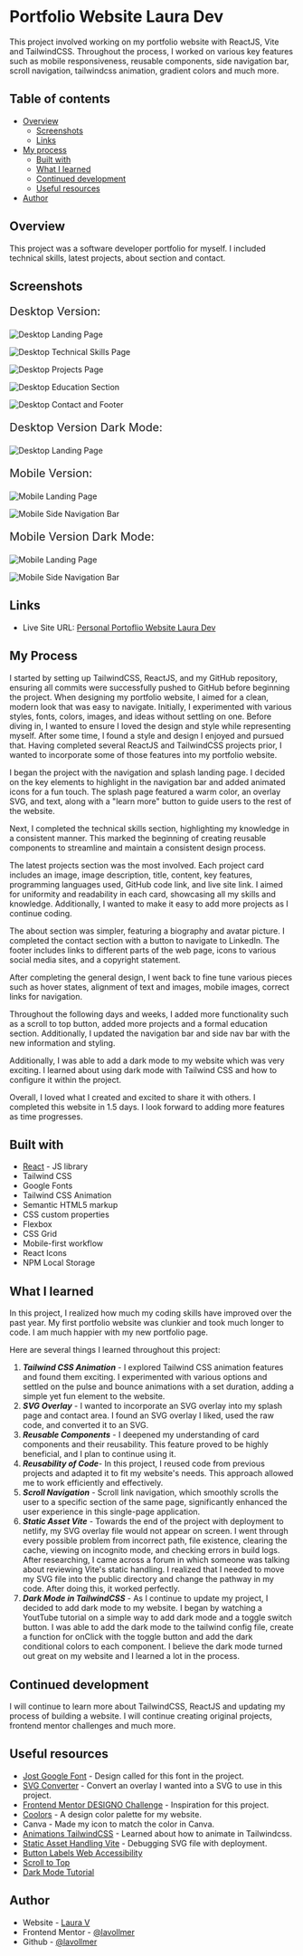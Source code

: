# Portfolio Website Laura Dev

This project involved working on my portfolio website with ReactJS, Vite and TailwindCSS. Throughout the process, I worked on various key features such as mobile responsiveness, reusable components, side navigation bar, scroll navigation, tailwindcss animation, gradient colors and much more.

## Table of contents

- [Overview](#overview)
  - [Screenshots](#screenshots)
  - [Links](#links)
- [My process](#my-process)
  - [Built with](#built-with)
  - [What I learned](#what-i-learned)
  - [Continued development](#continued-development)
  - [Useful resources](#useful-resources)
- [Author](#author)

## Overview

This project was a software developer portfolio for myself. I included technical skills, latest projects, about section and contact.

## Screenshots

<p style="font-size:20px;">Desktop Version:</p>

![Desktop Landing Page](./src/assets/DesktopLanding.png)

![Desktop Technical Skills Page](./src/assets/TechnicalSkills_LauraDevPortfolio.png)

![Desktop Projects Page](./src/assets/DesktopProjects.png)

![Desktop Education Section](./src/assets/DesktopEducation.png)

![Desktop Contact and Footer](./src/assets/ContactFooter_LauraDevPortfolio.png)


<p style="font-size:20px;">Desktop Version Dark Mode:</p>

![Desktop Landing Page](./src/assets/DesktopLandingDark.png)

<p style="font-size:20px;">Mobile Version:</p>

![Mobile Landing Page](./src/assets/MobileLanding.png)

![Mobile Side Navigation Bar](./src/assets/SideNavigationMobile_LauraDevPortfolio.png)

<p style="font-size:20px;">Mobile Version Dark Mode:</p>

![Mobile Landing Page](./src/assets/MobileLandingDark.png)

![Mobile Side Navigation Bar](./src/assets/MobileSideNavDark.png)

## Links

- Live Site URL: [Personal Portoflio Website Laura Dev](https://lauradev-portfolio.netlify.app/)

## My Process

I started by setting up TailwindCSS, ReactJS, and my GitHub repository, ensuring all commits were successfully pushed to GitHub before beginning the project. When designing my portfolio website, I aimed for a clean, modern look that was easy to navigate. Initially, I experimented with various styles, fonts, colors, images, and ideas without settling on one. Before diving in, I wanted to ensure I loved the design and style while representing myself. After some time, I found a style and design I enjoyed and pursued that. Having completed several ReactJS and TailwindCSS projects prior, I wanted to incorporate some of those features into my portfolio website.

I began the project with the navigation and splash landing page. I decided on the key elements to highlight in the navigation bar and added animated icons for a fun touch. The splash page featured a warm color, an overlay SVG, and text, along with a "learn more" button to guide users to the rest of the website.

Next, I completed the technical skills section, highlighting my knowledge in a consistent manner. This marked the beginning of creating reusable components to streamline and maintain a consistent design process.

The latest projects section was the most involved. Each project card includes an image, image description, title, content, key features, programming languages used, GitHub code link, and live site link. I aimed for uniformity and readability in each card, showcasing all my skills and knowledge. Additionally, I wanted to make it easy to add more projects as I continue coding.

The about section was simpler, featuring a biography and avatar picture. I completed the contact section with a button to navigate to LinkedIn. The footer includes links to different parts of the web page, icons to various social media sites, and a copyright statement.

After completing the general design, I went back to fine tune various pieces such as hover states, alignment of text and images, mobile images, correct links for navigation. 

Throughout the following days and weeks, I added more functionality such as a scroll to top button, added more projects and a formal education section. Additionally, I updated the navigation bar and side nav bar with the new information and styling. 

Additionally, I was able to add a dark mode to my website which was very exciting. I learned about using dark mode with Tailwind CSS and how to configure it within the project.

Overall, I loved what I created and excited to share it with others. I completed this website in 1.5 days. I look forward to adding more features as time progresses.


## Built with

- [React](https://reactjs.org/) - JS library
- Tailwind CSS
- Google Fonts
- Tailwind CSS Animation
- Semantic HTML5 markup
- CSS custom properties
- Flexbox
- CSS Grid
- Mobile-first workflow
- React Icons
- NPM Local Storage

## What I learned

In this project, I realized how much my coding skills have improved over the past year. My first portfolio website was clunkier and took much longer to code. I am much happier with my new portfolio page.

Here are several things I learned throughout this project:

1. ***Tailwind CSS Animation*** - I explored Tailwind CSS animation features and found them exciting. I experimented with various options and settled on the pulse and bounce animations with a set duration, adding a simple yet fun element to the website.
2. ***SVG Overlay*** - I wanted to incorporate an SVG overlay into my splash page and contact area. I found an SVG overlay I liked, used the raw code, and converted it to an SVG.
3. ***Reusable Components*** - I deepened my understanding of card components and their reusability. This feature proved to be highly beneficial, and I plan to continue using it.
4. ***Reusability of Code***- In this project, I reused code from previous projects and adapted it to fit my website's needs. This approach allowed me to work efficiently and effectively.
5. ***Scroll Navigation*** - Scroll link navigation, which smoothly scrolls the user to a specific section of the same page, significantly enhanced the user experience in this single-page application.
6. ***Static Asset Vite*** - Towards the end of the project with deployment to netlify, my SVG overlay file would not appear on screen. I went through every possible problem from incorrect path, file existence, clearing the cache, viewing on incognito mode, and checking errors in build logs. After researching, I came across a forum in which someone was talking about reviewing Vite's static handling. I realized that I needed to move my SVG file into the public directory and change the pathway in my code. After doing this, it worked perfectly.
7. ***Dark Mode in TailwindCSS*** - As I continue to update my project, I decided to add dark mode to my website. I began by watching a YoutTube tutorial on a simple way to add dark mode and a toggle switch button. I was able to add the dark mode to the tailwind config file, create a function for onClick with the toggle button and add the dark conditional colors to each component. I believe the dark mode turned out great on my website and I learned a lot in the process.

## Continued development

I will continue to learn more about TailwindCSS, ReactJS and updating my process of building a website. I will continue creating original projects, frontend mentor challenges and much more.

## Useful resources

- [Jost Google Font](https://fonts.google.com/selection) - Design called for this font in the project.
- [SVG Converter](https://jakearchibald.github.io/svgomg/) - Convert an overlay I wanted into a SVG to use in this project.
- [Frontend Mentor DESIGNO Challenge](https://www.frontendmentor.io/challenges/designo-multipage-website-G48K6rfUT) - Inspiration for this project.
- [Coolors](https://coolors.co/98574d-e37d67-d2d3cf-eaac9d-b7b5b1-d9816f-fefefe) - A design color palette for my website.
- Canva - Made my icon to match the color in Canva. 
- [Animations TailwindCSS](https://tailwindcss.com/docs/animation) - Learned about how to animate in Tailwindcss.
- [Static Asset Handling Vite](https://vitejs.dev/guide/assets.html) - Debugging SVG file with deployment.
- [Button Labels Web Accessibility](https://dequeuniversity.com/rules/axe/4.9/button-name)
- [Scroll to Top](https://www.npmjs.com/package/react-scroll-to-top)
- [Dark Mode Tutorial](https://www.youtube.com/watch?v=VylXkPy-MIc)

## Author

- Website - [Laura V](www.lauradeveloper.com)
- Frontend Mentor - [@lavollmer](https://www.frontendmentor.io/profile/lavollmer)
- Github - [@lavollmer](https://github.com/lavollmer)
